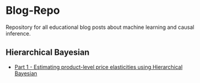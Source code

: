 # Blog-Repo
Repository for all educational blog posts about machine learning and causal inference.

## Hierarchical Bayesian
 - [Part 1 - Estimating product-level price elasticities using Hierarchical Bayesian](https://github.com/dismoc/Blog-Repo/blob/main/Hierarchical%20Bayesian/Part%201%20-%20Estimating%20product-level%20price%20elasticities%20using%20Hierarchical%20Bayesian.md)
